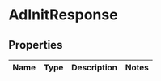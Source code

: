 

# AdInitResponse

## Properties

Name | Type | Description | Notes
------------ | ------------- | ------------- | -------------



